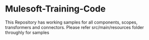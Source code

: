 # Mulesoft-Training-Code

This Repository has working samples for all components, scopes, transformers and connectors.
Please refer src/main/resources folder throughly for samples
